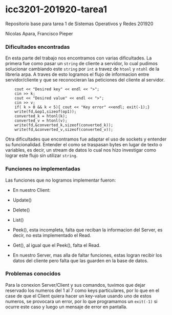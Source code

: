 # icc3201-201920-tarea1
Repositorio base para tarea 1 de Sistemas Operativos y Redes 201920

Nicolas Apara, Francisco Pieper
### Dificultades encontradas

En esta parte del trabajo nos encontramos con varias dificultades. La primera fue como pasar un `string` de cliente a servidor, lo cual pudimos solucionar cambiando este `string` por `int` a travez de `htonl` y `ntohl` de la libreria arpa. A traves de esto logramos el flujo de informacion entre servidor/cliente y que se reconocieran las peticiones del cliente al servidor.

```
	cout << "Desired key" << endl << ">";
	cin >> k;
	cout << "Desired value" << endl << ">";
	cin >> v;
	if( k > 0 && k < 5){ cout << "Key error" <<endl; exit(-1);}
	write(fd,&op1,sizeof(op1));
	converted_k = htonl(k);
	converted_v = htonl(v);
	write(fd,&converted_k,sizeof(converted_k));
	write(fd,&converted_v,sizeof(converted_v));
```
Otra dificultades que encontramos fue adaptar el uso de sockets y entender su funcionalidad. Entender el como se traspasan bytes en lugar de texto o variables, es decir, un stream de datos lo cual nos hizo investigar como lograr este flujo sin utilizar `string`.

### Funciones no implementadas

Las funciones que no logramos implementar fueron:
 - En nuestro Client:
  - Update()
  - Delete()
  - List()
  - Peek(), esta incompleta, falta que reciban la informacion del Server, es decir, no esta implementado el Read.
  - Get(), al igual que el Peek(), falta el Read.

 - En nuestro Server, mas alla de faltar funciones, estas logran recibir los datos del cliente pero falta que las guarden en la base de datos.

### Problemas conocidos

Para la conexion Server/Client y sus comandos, tuvimos que dejar reservado los numeros del 1 al 7 como keys particulares, por lo que en el case de que el Client quiera hacer un key-value usando uno de estos numeros, se provocara un error, por lo que programamos un  `exit(-1)` si ocurre este caso y luego un mensaje de error en pantalla.


